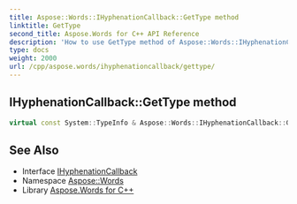 ```yaml
---
title: Aspose::Words::IHyphenationCallback::GetType method
linktitle: GetType
second_title: Aspose.Words for C++ API Reference
description: 'How to use GetType method of Aspose::Words::IHyphenationCallback class in C++.'
type: docs
weight: 2000
url: /cpp/aspose.words/ihyphenationcallback/gettype/
---
```

## IHyphenationCallback::GetType method




```cpp
virtual const System::TypeInfo & Aspose::Words::IHyphenationCallback::GetType() const override
```

## See Also

* Interface [IHyphenationCallback](../)
* Namespace [Aspose::Words](../../)
* Library [Aspose.Words for C++](../../../)
